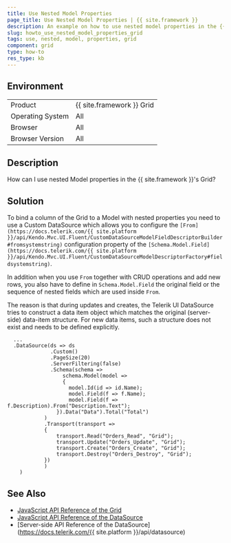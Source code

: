 ```yaml
---
title: Use Nested Model Properties
page_title: Use Nested Model Properties | {{ site.framework }}
description: An example on how to use nested model properties in the {{ site.framework }}
slug: howto_use_nested_model_properties_grid
tags: use, nested, model, properties, grid
component: grid
type: how-to
res_type: kb
---
```


## Environment

<table>
 <tr>
  <td>Product</td>
  <td>{{ site.framework }} Grid</td>
 </tr>
 <tr>
  <td>Operating System</td>
  <td>All</td>
 </tr>
 <tr>
  <td>Browser</td>
  <td>All</td>
 </tr>
 <tr>
  <td>Browser Version</td>
  <td>All</td>
 </tr>
</table>

## Description

How can I use nested Model properties in the {{ site.framework }}'s Grid?

## Solution

To bind a column of the Grid to a Model with nested properties you need to use a Custom DataSource which allows you to configure the `[From](https://docs.telerik.com/{{ site.platform }}/api/Kendo.Mvc.UI.Fluent/CustomDataSourceModelFieldDescriptorBuilder#fromsystemstring)` configuration property of the `[Schema.Model.Field](https://docs.telerik.com/{{ site.platform }}/api/Kendo.Mvc.UI.Fluent/CustomDataSourceModelDescriptorFactory#fieldsystemstring)`.

In addition when you use `From` together with CRUD operations and add new rows, you also have to define in `Schema.Model.Field` the original field or the sequence of nested fields which are used inside `From`.

The reason is that during updates and creates, the Telerik UI DataSource tries to construct a data item object which matches the original (server-side) data-item structure. For new data items, such a structure does not exist and needs to be defined explicitly.

```
  ...
  .DataSource(ds => ds
              .Custom()
              .PageSize(20)
              .ServerFiltering(false)
              .Schema(schema =>
                  schema.Model(model =>
                  {
                    model.Id(id => id.Name);
                    model.Field(f => f.Name);
                    model.Field(f => f.Description).From("Description.Text");
                }).Data("Data").Total("Total")
            )
            .Transport(transport =>
            {
                transport.Read("Orders_Read", "Grid");
                transport.Update("Orders_Update", "Grid");
                transport.Create("Orders_Create", "Grid");
                transport.Destroy("Orders_Destroy", "Grid");
            })
            )
    )
```

## See Also

* [JavaScript API Reference of the Grid](https://docs.telerik.com/kendo-ui/api/javascript/ui/grid)
* [JavaScript API Reference of the DataSource](https://docs.telerik.com/kendo-ui/api/javascript/data/datasource)
* [Server-side API Reference of the DataSource](https://docs.telerik.com/{{ site.platform }}/api/datasource)